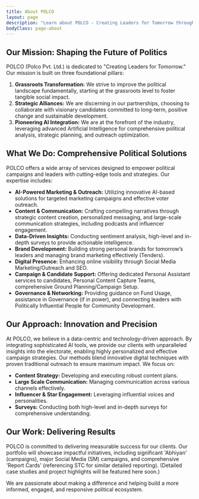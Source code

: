 ```yaml
---
title: About POLCO
layout: page
description: "Learn about POLCO - Creating Leaders for Tomorrow through innovative AI-based political consulting."
bodyClass: page-about
---
```


## Our Mission: Shaping the Future of Politics

POLCO (Polco Pvt. Ltd.) is dedicated to "Creating Leaders for Tomorrow." Our mission is built on three foundational pillars:

1.  **Grassroots Transformation:** We strive to improve the political landscape fundamentally, starting at the grassroots level to foster tangible social impact.
2.  **Strategic Alliances:** We are discerning in our partnerships, choosing to collaborate with visionary candidates committed to long-term, positive change and sustainable development.
3.  **Pioneering AI Integration:** We are at the forefront of the industry, leveraging advanced Artificial Intelligence for comprehensive political analysis, strategic planning, and outreach optimization.

## What We Do: Comprehensive Political Solutions

POLCO offers a wide array of services designed to empower political campaigns and leaders with cutting-edge tools and strategies. Our expertise includes:

*   **AI-Powered Marketing & Outreach:** Utilizing innovative AI-based solutions for targeted marketing campaigns and effective voter outreach.
*   **Content & Communication:** Crafting compelling narratives through strategic content creation, personalized messaging, and large-scale communication strategies, including podcasts and influencer engagement.
*   **Data-Driven Insights:** Conducting sentiment analysis, high-level and in-depth surveys to provide actionable intelligence.
*   **Brand Development:** Building strong personal brands for tomorrow’s leaders and managing brand marketing effectively (Tenders).
*   **Digital Presence:** Enhancing online visibility through Social Media Marketing/Outreach and SEO.
*   **Campaign & Candidate Support:** Offering dedicated Personal Assistant services to candidates, Personal Content Capture Teams, comprehensive Ground Planning/Campaign Setup.
*   **Governance & Networking:** Providing guidance on Fund Usage, assistance in Governance (if in power), and connecting leaders with Politically Influential People for Community Development.

## Our Approach: Innovation and Precision

At POLCO, we believe in a data-centric and technology-driven approach. By integrating sophisticated AI tools, we provide our clients with unparalleled insights into the electorate, enabling highly personalized and effective campaign strategies. Our methods blend innovative digital techniques with proven traditional outreach to ensure maximum impact. We focus on:

*   **Content Strategy:** Developing and executing robust content plans.
*   **Large Scale Communication:** Managing communication across various channels effectively.
*   **Influencer & Star Engagement:** Leveraging influential voices and personalities.
*   **Surveys:** Conducting both high-level and in-depth surveys for comprehensive understanding.

## Our Work: Delivering Results

POLCO is committed to delivering measurable success for our clients. Our portfolio will showcase impactful initiatives, including significant 'Abhiyan' (campaigns), major Social Media (SM) campaigns, and comprehensive 'Report Cards' (referencing STC for similar detailed reporting). (Detailed case studies and project highlights will be featured here soon.)

We are passionate about making a difference and helping build a more informed, engaged, and responsive political ecosystem.
